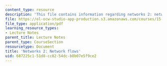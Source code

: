 ```yaml
---
content_type: resource
description: 'This file contains information regarding networks 2: network flows.'
file: https://ol-ocw-studio-app-production.s3.amazonaws.com/courses/15-053-optimization-methods-in-management-science-spring-2013/687225c151d8cc8254dcb8b07e5f9ce2_MIT15_053S13_lec16.pdf
file_type: application/pdf
learning_resource_types:
- Lecture Notes
parent_title: Lecture Notes
parent_type: CourseSection
resourcetype: Document
title: 'Networks 2: Network flows'
uid: 687225c1-51d8-cc82-54dc-b8b07e5f9ce2
---
```

